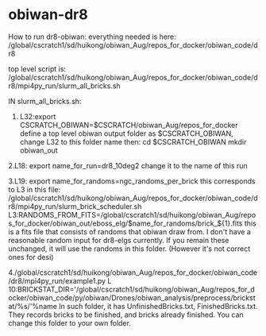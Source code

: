 # obiwan-dr8

How to run dr8-obiwan:
everything needed is here:
/global/cscratch1/sd/huikong/obiwan_Aug/repos_for_docker/obiwan_code/dr8

top level script is:
/global/cscratch1/sd/huikong/obiwan_Aug/repos_for_docker/obiwan_code/dr8/mpi4py_run/slurm_all_bricks.sh

IN slurm_all_bricks.sh:
1. L32:export CSCRATCH_OBIWAN=$CSCRATCH/obiwan_Aug/repos_for_docker
define a top level obiwan output folder as $CSCRATCH_OBIWAN, change L32 to this folder name
then:
cd $CSCRATCH_OBIWAN
mkdir obiwan_out

2.L18: export name_for_run=dr8_10deg2
change it to the name of this run

3.L19: export name_for_randoms=ngc_randoms_per_brick
this corresponds to L3 in this file:
/global/cscratch1/sd/huikong/obiwan_Aug/repos_for_docker/obiwan_code/dr8/mpi4py_run/slurm_brick_scheduler.sh
L3:RANDOMS_FROM_FITS=/global/cscratch1/sd/huikong/obiwan_Aug/repos_for_docker/obiwan_out/eboss_elg/$name_for_randoms/brick_${1}.fits
this is a fits file that consists of randoms that obiwan draw from. I don't have a reasonable random input for dr8-elgs currently. 
If you remain these unchanged, it will use the randoms in this folder. (However it's not correct ones for desi)

4./global/cscratch1/sd/huikong/obiwan_Aug/repos_for_docker/obiwan_code/dr8/mpi4py_run/example1.py 
L 10:BRICKSTAT_DIR='/global/cscratch1/sd/huikong/obiwan_Aug/repos_for_docker/obiwan_code/py/obiwan/Drones/obiwan_analysis/preprocess/brickstat/%s/'%name
In such folder, it has UnfinishedBricks.txt, FinishedBricks.txt. They records bricks to be finished, and bricks already finished. You can change this folder to your own folder. 
